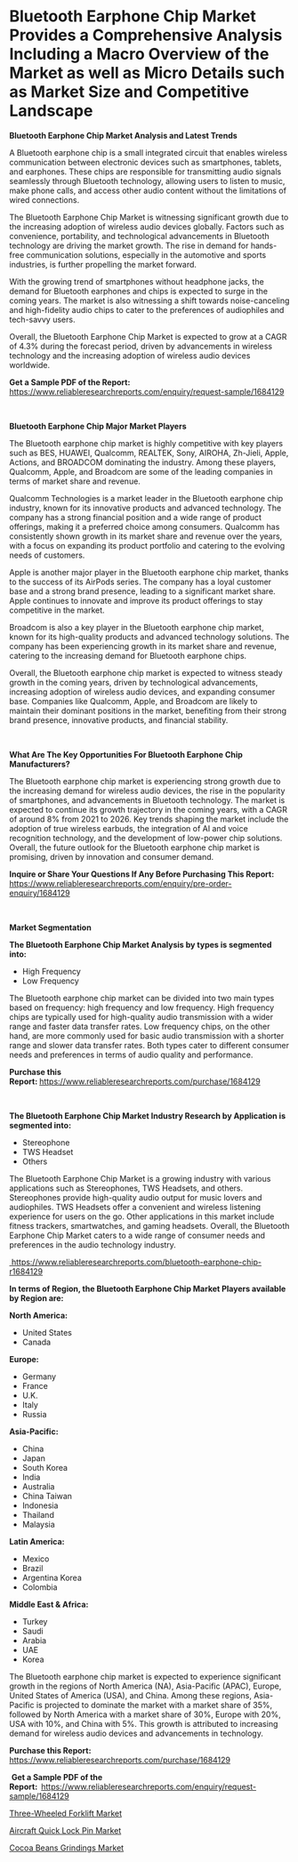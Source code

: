 <p><h1>Bluetooth Earphone Chip Market Provides a Comprehensive Analysis Including a Macro Overview of the Market as well as Micro Details such as Market Size and Competitive Landscape</h1></p><p><strong>Bluetooth Earphone Chip Market Analysis and Latest Trends</strong></p>
<p><p>A Bluetooth earphone chip is a small integrated circuit that enables wireless communication between electronic devices such as smartphones, tablets, and earphones. These chips are responsible for transmitting audio signals seamlessly through Bluetooth technology, allowing users to listen to music, make phone calls, and access other audio content without the limitations of wired connections.</p><p>The Bluetooth Earphone Chip Market is witnessing significant growth due to the increasing adoption of wireless audio devices globally. Factors such as convenience, portability, and technological advancements in Bluetooth technology are driving the market growth. The rise in demand for hands-free communication solutions, especially in the automotive and sports industries, is further propelling the market forward.</p><p>With the growing trend of smartphones without headphone jacks, the demand for Bluetooth earphones and chips is expected to surge in the coming years. The market is also witnessing a shift towards noise-canceling and high-fidelity audio chips to cater to the preferences of audiophiles and tech-savvy users.</p><p>Overall, the Bluetooth Earphone Chip Market is expected to grow at a CAGR of 4.3% during the forecast period, driven by advancements in wireless technology and the increasing adoption of wireless audio devices worldwide.</p></p>
<p><strong>Get a Sample PDF of the Report:&nbsp;</strong> <a href="https://www.reliableresearchreports.com/enquiry/request-sample/1684129">https://www.reliableresearchreports.com/enquiry/request-sample/1684129</a></p>
<p>&nbsp;</p>
<p><strong>Bluetooth Earphone Chip Major Market Players</strong></p>
<p><p>The Bluetooth earphone chip market is highly competitive with key players such as BES, HUAWEI, Qualcomm, REALTEK, Sony, AIROHA, Zh-Jieli, Apple, Actions, and BROADCOM dominating the industry. Among these players, Qualcomm, Apple, and Broadcom are some of the leading companies in terms of market share and revenue.</p><p>Qualcomm Technologies is a market leader in the Bluetooth earphone chip industry, known for its innovative products and advanced technology. The company has a strong financial position and a wide range of product offerings, making it a preferred choice among consumers. Qualcomm has consistently shown growth in its market share and revenue over the years, with a focus on expanding its product portfolio and catering to the evolving needs of customers.</p><p>Apple is another major player in the Bluetooth earphone chip market, thanks to the success of its AirPods series. The company has a loyal customer base and a strong brand presence, leading to a significant market share. Apple continues to innovate and improve its product offerings to stay competitive in the market.</p><p>Broadcom is also a key player in the Bluetooth earphone chip market, known for its high-quality products and advanced technology solutions. The company has been experiencing growth in its market share and revenue, catering to the increasing demand for Bluetooth earphone chips.</p><p>Overall, the Bluetooth earphone chip market is expected to witness steady growth in the coming years, driven by technological advancements, increasing adoption of wireless audio devices, and expanding consumer base. Companies like Qualcomm, Apple, and Broadcom are likely to maintain their dominant positions in the market, benefiting from their strong brand presence, innovative products, and financial stability.</p></p>
<p>&nbsp;</p>
<p><strong>What Are The Key Opportunities For Bluetooth Earphone Chip Manufacturers?</strong></p>
<p><p>The Bluetooth earphone chip market is experiencing strong growth due to the increasing demand for wireless audio devices, the rise in the popularity of smartphones, and advancements in Bluetooth technology. The market is expected to continue its growth trajectory in the coming years, with a CAGR of around 8% from 2021 to 2026. Key trends shaping the market include the adoption of true wireless earbuds, the integration of AI and voice recognition technology, and the development of low-power chip solutions. Overall, the future outlook for the Bluetooth earphone chip market is promising, driven by innovation and consumer demand.</p></p>
<p><strong>Inquire or Share Your Questions If Any Before Purchasing This Report:</strong> <a href="https://www.reliableresearchreports.com/enquiry/pre-order-enquiry/1684129">https://www.reliableresearchreports.com/enquiry/pre-order-enquiry/1684129</a></p>
<p>&nbsp;</p>
<p><strong>Market Segmentation</strong></p>
<p><strong>The Bluetooth Earphone Chip Market Analysis by types is segmented into:</strong></p>
<p><ul><li>High Frequency</li><li>Low Frequency</li></ul></p>
<p><p>The Bluetooth earphone chip market can be divided into two main types based on frequency: high frequency and low frequency. High frequency chips are typically used for high-quality audio transmission with a wider range and faster data transfer rates. Low frequency chips, on the other hand, are more commonly used for basic audio transmission with a shorter range and slower data transfer rates. Both types cater to different consumer needs and preferences in terms of audio quality and performance.</p></p>
<p><strong>Purchase this Report:&nbsp;</strong><a href="https://www.reliableresearchreports.com/purchase/1684129">https://www.reliableresearchreports.com/purchase/1684129</a></p>
<p>&nbsp;</p>
<p><strong>The Bluetooth Earphone Chip Market Industry Research by Application is segmented into:</strong></p>
<p><ul><li>Stereophone</li><li>TWS Headset</li><li>Others</li></ul></p>
<p><p>The Bluetooth Earphone Chip Market is a growing industry with various applications such as Stereophones, TWS Headsets, and others. Stereophones provide high-quality audio output for music lovers and audiophiles. TWS Headsets offer a convenient and wireless listening experience for users on the go. Other applications in this market include fitness trackers, smartwatches, and gaming headsets. Overall, the Bluetooth Earphone Chip Market caters to a wide range of consumer needs and preferences in the audio technology industry.</p></p>
<p><a href="https://www.reliableresearchreports.com/bluetooth-earphone-chip-r1684129">&nbsp;https://www.reliableresearchreports.com/bluetooth-earphone-chip-r1684129</a></p>
<p><strong>In terms of Region, the Bluetooth Earphone Chip Market Players available by Region are:</strong></p>
<p>
    <p> <strong> North America: </strong>
        <ul>
            <li>United States</li>
            <li>Canada</li>
        </ul>
        </p> 
    <p> <strong> Europe: </strong>
        <ul>
            <li>Germany</li>
            <li>France</li>
            <li>U.K.</li>
            <li>Italy</li>
            <li>Russia</li>
        </ul>
        </p> 
    <p> <strong> Asia-Pacific: </strong>
        <ul>
            <li>China</li>
            <li>Japan</li>
            <li>South Korea</li>
            <li>India</li>
            <li>Australia</li>
            <li>China Taiwan</li>
            <li>Indonesia</li>
            <li>Thailand</li>
            <li>Malaysia</li>
        </ul>
        </p> 
    <p> <strong> Latin America: </strong>
        <ul>
            <li>Mexico</li>
            <li>Brazil</li>
            <li>Argentina Korea</li>
            <li>Colombia</li>
        </ul>
        </p> 
    <p> <strong> Middle East & Africa: </strong>
        <ul>
            <li>Turkey</li>
            <li>Saudi</li>
            <li>Arabia</li>
            <li>UAE</li>
            <li>Korea</li>
        </ul>
    </p>
    </p>
<p><p>The Bluetooth earphone chip market is expected to experience significant growth in the regions of North America (NA), Asia-Pacific (APAC), Europe, United States of America (USA), and China. Among these regions, Asia-Pacific is projected to dominate the market with a market share of 35%, followed by North America with a market share of 30%, Europe with 20%, USA with 10%, and China with 5%. This growth is attributed to increasing demand for wireless audio devices and advancements in technology.</p></p>
<p><strong>Purchase this Report: </strong><a href="https://www.reliableresearchreports.com/purchase/1684129">https://www.reliableresearchreports.com/purchase/1684129</a></p>
<p>&nbsp;<strong>Get a Sample PDF of the Report:&nbsp;&nbsp;</strong><a href="https://www.reliableresearchreports.com/enquiry/request-sample/1684129">https://www.reliableresearchreports.com/enquiry/request-sample/1684129</a></p>
<p><strong></strong></p>
<p><p><a href="https://github.com/HenrietteMills1/Market-Research-Report-List-2/blob/main/three-wheeled-forklift-market.md">Three-Wheeled Forklift Market</a></p><p><a href="https://medium.com/@jeniw10236654655/global-aircraft-quick-lock-pin-market-size-share-analysis-by-product-type-by-application-by-779264529094">Aircraft Quick Lock Pin Market</a></p><p><a href="https://medium.com/@clairhane_9803/cocoa-beans-grindings-market-size-by-type-cocoa-liquor-cocoa-butter-cocoa-powder-by-product-a3780e8a5b1f">Cocoa Beans Grindings Market</a></p></p>